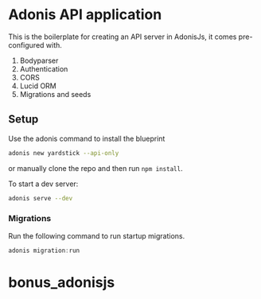 # Adonis API application

This is the boilerplate for creating an API server in AdonisJs, it comes pre-configured with.

1. Bodyparser
2. Authentication
3. CORS
4. Lucid ORM
5. Migrations and seeds

## Setup

Use the adonis command to install the blueprint

```bash
adonis new yardstick --api-only
```

or manually clone the repo and then run `npm install`.

To start a dev server:

```bash
adonis serve --dev
```

### Migrations

Run the following command to run startup migrations.

```js
adonis migration:run
```
# bonus_adonisjs
